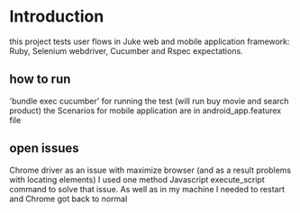 # Introduction #
this project tests user flows in Juke web and mobile application
framework: Ruby, Selenium webdriver, Cucumber and Rspec expectations.

## how to run ##
'bundle exec cucumber' for running the test (will run buy movie and search product)
the Scenarios for mobile application are in android_app.featurex file

## open issues ##
Chrome driver as an issue with maximize browser (and as a result problems with locating elements)
I used one method Javascript execute_script command to solve that issue.
As well as in my machine I needed to restart and Chrome got back to normal
